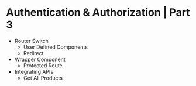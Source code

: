 # Authentication & Authorization | Part 3

- Router Switch
  - User Defined Components
  - Redirect
- Wrapper Component
  - Protected Route
- Integrating APIs
  - Get All Products


